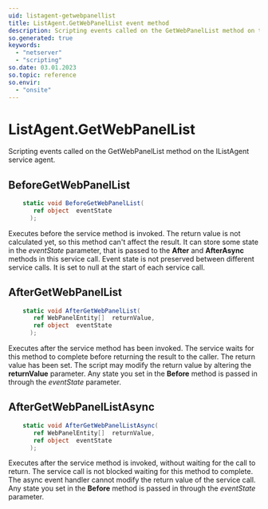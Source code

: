 ```yaml
---
uid: listagent-getwebpanellist
title: ListAgent.GetWebPanelList event method
description: Scripting events called on the GetWebPanelList method on the ListAgent service agent.
so.generated: true
keywords:
  - "netserver"
  - "scripting"
so.date: 03.01.2023
so.topic: reference
so.envir:
  - "onsite"
---
```

# ListAgent.GetWebPanelList

Scripting events called on the <see cref='M:SuperOffice.CRM.Services.IListAgent.GetWebPanelList'>GetWebPanelList</see> method on the <see cref='IListAgent'>IListAgent</see>  service agent.

## BeforeGetWebPanelList
```cs
    static void BeforeGetWebPanelList(
       ref object  eventState
      );
```
Executes before the service method is invoked.
The return value is not calculated yet, so this method can't affect the result.
It can store some state in the *eventState* parameter, that is passed to the **After** and **AfterAsync** methods in this service call.
Event state is not preserved between different service calls. It is set to null at the start of each service call.
## AfterGetWebPanelList
```cs
    static void AfterGetWebPanelList(
       ref WebPanelEntity[]  returnValue,
       ref object  eventState
      );
```
Executes after the service method has been invoked. The service waits for this method to complete before returning the result to the caller.
The return value has been set. The script may modify the return value by altering the **returnValue** parameter.
Any state you set in the **Before** method is passed in through the *eventState* parameter.
## AfterGetWebPanelListAsync
```cs
    static void AfterGetWebPanelListAsync(
       ref WebPanelEntity[]  returnValue,
       ref object  eventState
      );
```
Executes after the service method is invoked, without waiting for the call to return.
The service call is not blocked waiting for this method to complete.
The async event handler cannot modify the return value of the service call.
Any state you set in the **Before** method is passed in through the *eventState* parameter.

